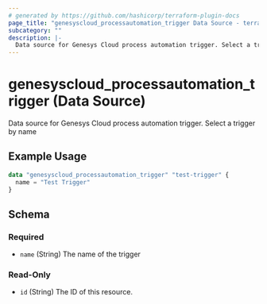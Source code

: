 ```yaml
---
# generated by https://github.com/hashicorp/terraform-plugin-docs
page_title: "genesyscloud_processautomation_trigger Data Source - terraform-provider-genesyscloud"
subcategory: ""
description: |-
  Data source for Genesys Cloud process automation trigger. Select a trigger by name
---
```


# genesyscloud_processautomation_trigger (Data Source)

Data source for Genesys Cloud process automation trigger. Select a trigger by name

## Example Usage

```terraform
data "genesyscloud_processautomation_trigger" "test-trigger" {
  name = "Test Trigger"
}
```

<!-- schema generated by tfplugindocs -->
## Schema

### Required

- `name` (String) The name of the trigger

### Read-Only

- `id` (String) The ID of this resource.


